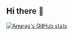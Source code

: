 ## Hi there 👋

[![Anurag's GitHub stats](https://github-readme-stats.vercel.app/api?username=xc2f)](https://github.com/anuraghazra/github-readme-stats)

<!--
**xc2f/xc2f** is a ✨ _special_ ✨ repository because its `README.md` (this file) appears on your GitHub profile.

Here are some ideas to get you started:

- 🔭 I’m currently working on ...
- 🌱 I’m currently learning ...
- 👯 I’m looking to collaborate on ...
- 🤔 I’m looking for help with ...
- 💬 Ask me about ...
- 📫 How to reach me: ...
- 😄 Pronouns: ...
- ⚡ Fun fact: ...
-->
